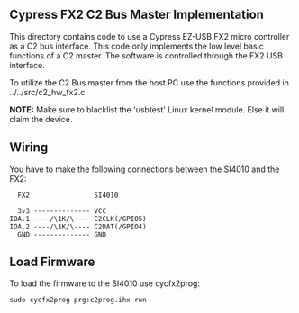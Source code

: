 Cypress FX2 C2 Bus Master Implementation
----------------------------------------
This directory contains code to use a Cypress EZ-USB FX2 micro controller as a
C2 bus interface. This code only implements the low level basic functions of a
C2 master. The software is controlled through the FX2 USB interface.

To utilize the C2 Bus master from the host PC use the functions provided in
../../src/c2_hw_fx2.c.

**NOTE:** Make sure to blacklist the 'usbtest' Linux kernel module. Else it
will claim the device.

Wiring
------
You have to make the following connections between the SI4010 and the FX2:

      FX2                SI4010

      3v3 -------------- VCC
    IOA.1 ----/\1K/\---- C2CLK(/GPIO5)
    IOA.2 ----/\1K/\---- C2DAT(/GPIO4)
      GND -------------- GND

Load Firmware
-------------
To load the firmware to the SI4010 use cycfx2prog:

    sudo cycfx2prog prg:c2prog.ihx run
